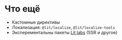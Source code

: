 # Что ещё

<ul>
  <li>Кастомные директивы</li>
  <li>Локализация: <code>@lit/localize</code>, <code>@lit/localize-tools</code></li>
  <li>Эксперементальны пакеты <a href="https://lit.dev/docs/libraries/labs/" target="_blank">Lit labs</a> (SSR и другое)</li>
</ul>
